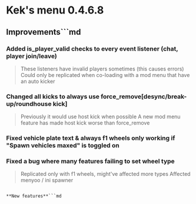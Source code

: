 # **Kek's menu 0.4.6.8**

## **Improvements**```md
### Added is_player_valid checks to every event listener (chat, player join/leave)
> These listeners have invalid players sometimes (this causes errors)
> Could only be replicated when co-loading with a mod menu that have an auto kicker

### Changed all kicks to always use force_remove[desync/break-up/roundhouse kick]
> Previously it would use host kick when possible
> A new mod menu feature has made host kick worse than force_remove

### Fixed vehicle plate text & always f1 wheels only working if "Spawn vehicles maxed" is toggled on
### Fixed a bug where many features failing to set wheel type 
> Replicated only with f1 wheels, might've affected more types
> Affected menyoo / ini spawner
```

**New features**```md

```